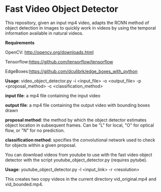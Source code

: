 # Fast Video Object Detector

This repository, given an input mp4 video, adapts the RCNN method of object detection in images to quickly work in videos by using the temporal information available in natural videos.

**Requirements**

OpenCV: http://opencv.org/downloads.html

Tensorflow:https://github.com/tensorflow/tensorflow

EdgeBoxes:https://github.com/dculibrk/edge_boxes_with_python

**Usage**: video_object_detector.py -i \<input_file> -o \<output_file> -p \<proposal_method> -c \<classification_method>

**input file**: a mp4 file containing the input video

**output file**: a mp4 file containing the output video with bounding boxes drawn

**proposal method**: the method by which the object detector estimates object location in subsequent frames. Can be "L" for local, "O" for optical flow, or "N" for no prediction.

**classification method**: specifies the convolutional network used to check for objects within a given proposal.

You can download videos from youtube to use with the fast video object detector with the script youtube_object_detector.py (requires pytube).

**Usage**: youtube_object_detector.py -l \<input_link> -r \<resolution>

This creates two copy videos in the current directory vid_original.mp4 and vid_bounded.mp4.

